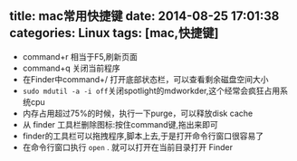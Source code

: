 title: mac常用快捷键
date: 2014-08-25 17:01:38
categories: Linux
tags: [mac,快捷键]
---
+ command+r 相当于F5,刷新页面
+ command+q 关闭当前程序
+ 在Finder中command+/ 打开底部状态栏，可以查看剩余磁盘空间大小
+ `sudo mdutil -a -i off`关闭spotlight的mdworkder,这个经常会疯狂占用系统cpu
+ 内存占用超过75%的时候，执行一下purge，可以释放disk cache
+ 从 finder 工具栏删除图标:按住command键,拖出来即可
+ finder的工具栏可以拖拽程序,脚本上去,于是打开命令行窗口很容易了
+ 在命令行窗口执行 `open` . 就可以打开在当前目录打开 Finder